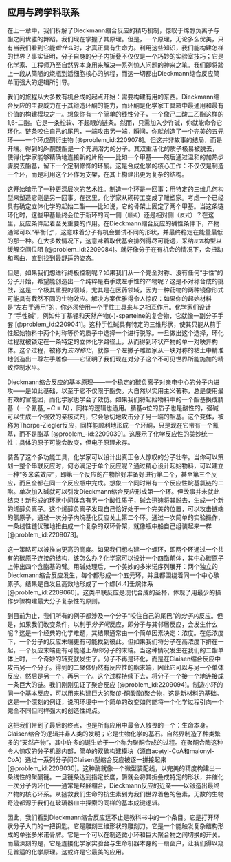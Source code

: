 ## 应用与跨学科联系

在上一章中，我们拆解了Dieckmann缩合反应的精巧机制，惊叹于烯醇负离子与酯之间优雅的舞蹈。我们现在掌握了其原理。但是，一个原理，无论多么优美，只有当我们看到它能*做什么*时，才真正具有生命力。利用这些知识，我们能构建怎样的世界？事实证明，分子自身的分子内折叠不仅仅是一个巧妙的实验室技巧；它是化学家、工程师乃至自然界本身用来解决一系列惊人问题的神来之笔。我们即将踏上一段从简陋的烧瓶到活细胞核心的旅程，而这一切都由Dieckmann缩合反应简单而强大的逻辑所引导。

我们的旅程从大多数有机合成的起点开始：需要构建有用的东西。Dieckmann缩合反应的主要威力在于其锻造环酮的能力，而环酮是化学家工具箱中最通用和最有价值的构建模块之一。想象你有一个简单的线性分子，一个像己二酸二乙酯这样的1,6-二酯。它是一条松软、不起眼的链条。然而，只需加入少许碱，你就能命令它环化。链条咬住自己的尾巴，一端攻击另一端，瞬间，你就创造了一个完美的五元环——一个环戊酮衍生物 [@problem_id:2209078]。但这并非故事的结局，而是开端。得到的$\beta$-酮酸酯是一个充满潜力的分子。其双重活化的质子极易被脱去，使得化学家能够精确地连接新的片段——比如一个甲基——然后通过温和的加热步骤脱去酯基，留下一个定制修饰的环酮。这是合成化学的核心工作：不仅仅是制造一个环，而是利用这个环作为支架，在其上构建出更为复杂的结构。

这开始暗示了一种更深层次的艺术性。制造一个环是一回事；用特定的三维几何构型来塑造它则是另一回事。在这里，化学家从砌砖工变成了雕塑家。考虑一个已经具有确定立体化学的起始二酯——比如说，它的骨架上固定了两个甲基。当这条链环化时，这些甲基最终会位于新环的同一侧（`顺式`）还是相对侧（`反式`）？在这里，反应条件起着至关重要的作用。在Dieckmann缩合反应的碱性条件下，产物通常可以“平衡化”，这意味着分子有机会尝试不同的形状，并最终稳定在能量最低的那一种。在大多数情况下，这意味着取代基会排列得尽可能远，采纳`反式`构型以缓解空间位阻 [@problem_id:2209084]。就好像分子在有机会的情况下，会扭动和弯曲，直到找到最舒适的姿态。

但是，如果我们想进行终极控制呢？如果我们从一个完全对称、没有任何“手性”的分子开始，希望能创造出一个纯粹是右手或左手性的产物呢？这是不对称合成的挑战，这是一个极其重要的领域，尤其是在医药领域，因为一种药物的两种镜像形式可能具有截然不同的生物效应。解决方案优雅得令人惊叹：如果你的起始材料是“左右手通用”的，你必须使用一个手性工具来与之相互作用。化学家们设计了“手性碱”，例如仲丁基锂和天然产物(-)-sparteine的复合物，它就像一副分子手套 [@problem_id:2209041]。这种手性碱具有特定的三维形状，使其只能从前手性起始物料中两个对称等价的质子中选择一个进行脱除。一旦做出这个选择，环化过程就被锁定在一条特定的立体化学路径上，从而得到环状产物的单一对映异构体。这个过程，被称为*去对称化*，就像一个左撇子雕塑家从一块对称的粘土中精准地创造出一尊左手雕像——它证明了我们现在对分子这个不可见世界所能施加的精致控制水平。

Dieckmann缩合反应的基本原理——一个稳定的碳负离子对亲电中心的分子内进攻——是如此基础，以至于它不仅限于酯类。大自然以实用主义著称，总是使用最有效的官能团，而化学家也学会了效仿。如果我们将起始物料中的一个酯基换成腈基（一个氰基, $-C \equiv N$），同样的逻辑也适用。腈基α位的质子也是酸性的，强碱可以生成一个强效的亲核试剂，它会急切地攻击分子另一端的酯基。这个变体，被称为Thorpe-Ziegler反应，同样能顺利地形成一个环酮，只是现在它带有一个氰基，而不是酯基 [@problem_-id:2209039]。这展示了化学反应性的美妙统一性：具体的原子可能会改变，但电子原理永存。

装备了这个多功能工具，化学家可以设计出真正令人惊叹的分子壮举。当你可以策划一整个串联反应时，何必满足于单个反应呢？通过精心设计起始物料，可以建立一种“多米诺效应”，即第一个反应的产物恰好准备好进行第二个，甚至第三个反应，而且全都在同一个反应瓶中完成。想象一个同时带有一个反应性烷基氯链的二酯。单次加入碱就可以引发Dieckmann缩合反应形成第一个环。但故事并未就此结束！新形成的环状中间体含有另一个酸性质子，碱会迅速将其脱去，生成一个新的烯醇负离子。这个烯醇负离子发现自己恰好处于一个完美的位置，可以攻击链端的氯原子，通过一次分子内烷基化反应关上第二个环。通过一次简单的实验操作，一条线性链优雅地扭曲成一个复杂的双环骨架，就像瓶中船自己组装起来一样 [@problem_id:2209073]。

这一策略可以被推向更高的高度。如果我们想构建一个螺环，即两个环通过一个共有的碳原子连接的结构，该怎么办？化学家可以设计一个四酯前体，其中心碳原子上伸出四个含酯基的臂。用碱处理后，一个美妙的多米诺序列展开：两个独立的Dieckmann缩合反应发生，每个都形成一个五元环，并且都围绕着同一个中心碳原子。结果是自发且高效地形成了一个螺[4.4]壬烷体系 [@problem_id:2209060]。这类串联反应是现代合成的圣杯，体现了用最少的操作步骤构建最大分子复杂性的原则。

到目前为止，我们所有的例子都涉及一个分子“咬住自己的尾巴”的*分子内*反应。但是，如果我们改变条件，以利于*分子间*反应，即分子与其邻居反应，会发生什么呢？这是一个经典的化学难题，其结果通常由一个简单因素决定：浓度。在低浓度下，一个分子的反应末端更有可能找到彼此。但如果我们将分子在高浓度下挤在一起，一个反应末端更有可能碰上*相邻*分子的末端。当这种情况发生在我们的二酯单体上时，一个奇妙的转变就发生了。分子不再是环化，而是在Claisen缩合反应中攻击另一个分子。得到的二聚体仍然有反应性的酯末端，因此它可以与另一个单体反应，然后是另一个，再另一个。这个过程持续下去，将分子一个接一个地连接成一条巨大的链。我们刚刚见证了聚合反应 [@problem_id:2209094]。制造小环的同一个基本反应，可以用来构建巨大的聚($\beta$-酮酸酯)聚合物，这是新材料的基础。这是一个深刻的例证，说明环境中一个简单的改变如何能将一个化学过程引向一个完全不同但同样强大的创造性终点。

这把我们带到了最后的终点，也是所有应用中最令人敬畏的一个：生命本身。Claisen缩合的逻辑并非人类的发明；它是生物化学的基石。自然界制造了种类繁多的“天然产物”，其中许多的诞生始于一个称为聚酮合成的过程。在聚酮合酶这种令人惊叹的分子机器内部，简单的双碳构建模块（源自acetyl-CoA和malonyl-CoA）通过一系列分子间Claisen型缩合反应被逐一拼接起来 [@problem_id:2208030]。这种酶就像一个微型装配线，以完美的精度构建出一条线性的聚酮链。一旦链条达到指定长度，酶就会将其折叠成特定的形状，并催化一次分子内环化——通常是羟醛缩合，Dieckmann反应的近亲——以锻造出最终产物的核心环系。从拯救我们生命的抗生素到为我们世界着色的色素，无数的生物奇迹都源于我们在玻璃器皿中探索的同样的基本成键逻辑。

因此，我们看到Dieckmann缩合反应远不止是教科书中的一个条目。它是打开环状分子大门的一把钥匙。它是雕刻三维形状的雕刻刀。它是一个能触发复杂结构形成的单张多米诺骨牌。它是一个可以在制造微小环和巨大聚合物之间切换的开关。而最深刻的是，它是连接化学家实验台与生命机器本身的一扇窗户，让我们得以窥见普适的化学原理。这或许是它最美的应用。